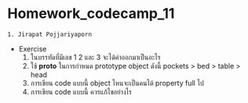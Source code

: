 # Homework_codecamp_11
    1. Jirapat Pojjariyaporn
- Exercise
    1. ในบรรทัดที่มีเลข 1 2 และ 3 จะได้ค่าออกมาเป็นอะไร
    2. ใช้ __proto__ ในการกำหนด prototype object ดังนี้
        pockets > bed > table > head
    3. การเขียน code แบบนี้ object ไหนจะเป็นคนได้ property full ไป
    4. การเขียน code แบบนี้ ควรแก้ไขอย่างไร